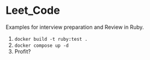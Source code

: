 # Leet_Code
Examples for interview preparation and Review in Ruby. 

1. `docker build -t ruby:test .`
2. `docker compose up -d` 
3. Profit? 
